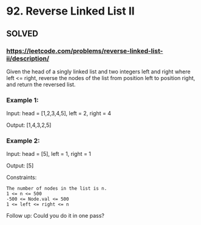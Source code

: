 # 92. Reverse Linked List II

## SOLVED

### https://leetcode.com/problems/reverse-linked-list-ii/description/

Given the head of a singly linked list and two integers left and right where left <= right, reverse the nodes of the list from position left to position right, and return the reversed list.



### Example 1:

Input: head = [1,2,3,4,5], left = 2, right = 4

Output: [1,4,3,2,5]

### Example 2:

Input: head = [5], left = 1, right = 1

Output: [5]



Constraints:

    The number of nodes in the list is n.
    1 <= n <= 500
    -500 <= Node.val <= 500
    1 <= left <= right <= n


Follow up: Could you do it in one pass?